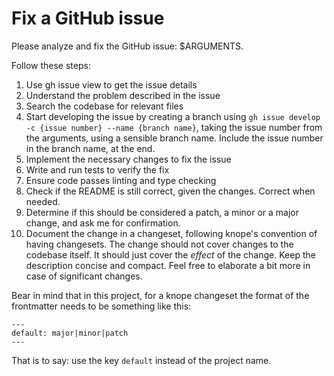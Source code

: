 # Fix a GitHub issue

Please analyze and fix the GitHub issue: $ARGUMENTS.

Follow these steps:

1. Use gh issue view to get the issue details
2. Understand the problem described in the issue
3. Search the codebase for relevant files
4. Start developing the issue by creating a branch using `gh issue develop -c
{issue number} --name {branch name}`, taking the issue number from the
   arguments, using a sensible branch name. Include the issue number in the
   branch name, at the end.
5. Implement the necessary changes to fix the issue
6. Write and run tests to verify the fix
7. Ensure code passes linting and type checking
8. Check if the README is still correct, given the changes. Correct when needed.
9. Determine if this should be considered a patch, a minor or a major change,
   and ask me for confirmation.
10. Document the change in a changeset, following knope's convention of having
    changesets. The change should not cover changes to the codebase itself. It
    should just cover the _effect_ of the change. Keep the description concise
    and compact. Feel free to elaborate a bit more in case of significant
    changes.

Bear in mind that in this project, for a knope changeset the format of the
frontmatter needs to be something like this:

```
---
default: major|minor|patch
---
```

That is to say: use the key `default` instead of the project name.


